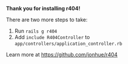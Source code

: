 **Thank you for installing r404!**


There are two more steps to take:

1) Run `rails g r404`
2) Add `include R404Controller` to `app/controllers/application_controller.rb`


Learn more at https://github.com/jonhue/r404
